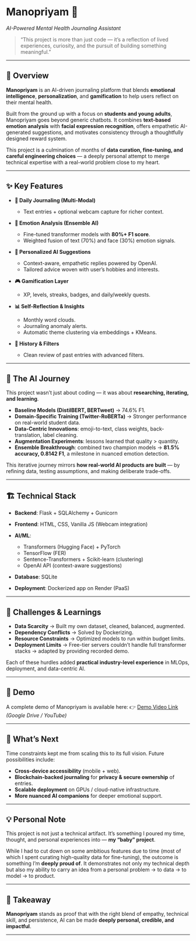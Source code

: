 # Manopriyam 🪷

*AI-Powered Mental Health Journaling Assistant*

> “This project is more than just code — it’s a reflection of lived experiences, curiosity, and the pursuit of building something meaningful.”

---

## 🌟 Overview

**Manopriyam** is an AI-driven journaling platform that blends **emotional intelligence**, **personalization**, and **gamification** to help users reflect on their mental health.

Built from the ground up with a focus on **students and young adults**, Manopriyam goes beyond generic chatbots. It combines **text-based emotion analysis** with **facial expression recognition**, offers empathetic AI-generated suggestions, and motivates consistency through a thoughtfully designed reward system.

This project is a culmination of months of **data curation, fine-tuning, and careful engineering choices** — a deeply personal attempt to merge technical expertise with a real-world problem close to my heart.

---

## ✨ Key Features

* **📝 Daily Journaling (Multi-Modal)**

  * Text entries + optional webcam capture for richer context.
* **🤖 Emotion Analysis (Ensemble AI)**

  * Fine-tuned transformer models with **80%+ F1 score**.
  * Weighted fusion of text (70%) and face (30%) emotion signals.
* **💬 Personalized AI Suggestions**

  * Context-aware, empathetic replies powered by OpenAI.
  * Tailored advice woven with user’s hobbies and interests.
* **🎮 Gamification Layer**

  * XP, levels, streaks, badges, and daily/weekly quests.
* **📊 Self-Reflection & Insights**

  * Monthly word clouds.
  * Journaling anomaly alerts.
  * Automatic theme clustering via embeddings + KMeans.
* **📜 History & Filters**

  * Clean review of past entries with advanced filters.

---

## 🧠 The AI Journey

This project wasn’t just about coding — it was about **researching, iterating, and learning**.

* **Baseline Models (DistilBERT, BERTweet)** → 74.6% F1.
* **Domain-Specific Training (Twitter-RoBERTa)** → Stronger performance on real-world student data.
* **Data-Centric Innovations**: emoji-to-text, class weights, back-translation, label cleaning.
* **Augmentation Experiments**: lessons learned that quality > quantity.
* **Ensemble Breakthrough**: combined two champion models → **81.5% accuracy, 0.8142 F1**, a milestone in nuanced emotion detection.

This iterative journey mirrors **how real-world AI products are built** — by refining data, testing assumptions, and making deliberate trade-offs.

---

## 🏗️ Technical Stack

* **Backend**: Flask + SQLAlchemy + Gunicorn
* **Frontend**: HTML, CSS, Vanilla JS (Webcam integration)
* **AI/ML**:

  * Transformers (Hugging Face) + PyTorch
  * TensorFlow (FER)
  * Sentence-Transformers + Scikit-learn (clustering)
  * OpenAI API (context-aware suggestions)
* **Database**: SQLite
* **Deployment**: Dockerized app on Render (PaaS)

---

## 🚧 Challenges & Learnings

* **Data Scarcity** → Built my own dataset, cleaned, balanced, augmented.
* **Dependency Conflicts** → Solved by Dockerizing.
* **Resource Constraints** → Optimized models to run within budget limits.
* **Deployment Limits** → Free-tier servers couldn’t handle full transformer stacks → adapted by providing recorded demo.

Each of these hurdles added **practical industry-level experience** in MLOps, deployment, and data-centric AI.

---

## 🎥 Demo

A complete demo of Manopriyam is available here:
👉 [Demo Video Link](#) *(Google Drive / YouTube)*

---

## 🔮 What’s Next

Time constraints kept me from scaling this to its full vision. Future possibilities include:

* **Cross-device accessibility** (mobile + web).
* **Blockchain-backed journaling** for **privacy & secure ownership** of entries.
* **Scalable deployment** on GPUs / cloud-native infrastructure.
* **More nuanced AI companions** for deeper emotional support.

---

## 💡 Personal Note

This project is not just a technical artifact. It’s something I poured my time, thought, and personal experiences into — **my “baby” project**.

While I had to cut down on some ambitious features due to time (most of which I spent curating high-quality data for fine-tuning), the outcome is something I’m **deeply proud of**. It demonstrates not only my technical depth but also my ability to carry an idea from a personal problem → to data → to model → to product.

---

## 📌 Takeaway

**Manopriyam** stands as proof that with the right blend of empathy, technical skill, and persistence, AI can be made **deeply personal, credible, and impactful**.

---

